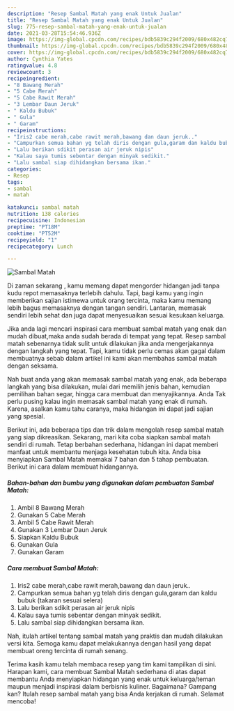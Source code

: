 ```yaml
---
description: "Resep Sambal Matah yang enak Untuk Jualan"
title: "Resep Sambal Matah yang enak Untuk Jualan"
slug: 775-resep-sambal-matah-yang-enak-untuk-jualan
date: 2021-03-28T15:54:46.936Z
image: https://img-global.cpcdn.com/recipes/bdb5839c294f2009/680x482cq70/sambal-matah-foto-resep-utama.jpg
thumbnail: https://img-global.cpcdn.com/recipes/bdb5839c294f2009/680x482cq70/sambal-matah-foto-resep-utama.jpg
cover: https://img-global.cpcdn.com/recipes/bdb5839c294f2009/680x482cq70/sambal-matah-foto-resep-utama.jpg
author: Cynthia Yates
ratingvalue: 4.8
reviewcount: 3
recipeingredient:
- "8 Bawang Merah"
- "5 Cabe Merah"
- "5 Cabe Rawit Merah"
- "3 Lembar Daun Jeruk"
- " Kaldu Bubuk"
- " Gula"
- " Garam"
recipeinstructions:
- "Iris2 cabe merah,cabe rawit merah,bawang dan daun jeruk.."
- "Campurkan semua bahan yg telah diris dengan gula,garam dan kaldu bubuk (takaran sesuai selera)"
- "Lalu berikan sdikit perasan air jeruk nipis"
- "Kalau saya tumis sebentar dengan minyak sedikit."
- "Lalu sambal siap dihidangkan bersama ikan."
categories:
- Resep
tags:
- sambal
- matah

katakunci: sambal matah 
nutrition: 138 calories
recipecuisine: Indonesian
preptime: "PT18M"
cooktime: "PT52M"
recipeyield: "1"
recipecategory: Lunch

---
```



![Sambal Matah](https://img-global.cpcdn.com/recipes/bdb5839c294f2009/680x482cq70/sambal-matah-foto-resep-utama.jpg)

Di zaman  sekarang , kamu memang dapat mengorder hidangan jadi tanpa kudu repot memasaknya terlebih dahulu. Tapi, bagi kamu yang ingin memberikan sajian istimewa untuk orang tercinta, maka kamu memang lebih bagus memasaknya dengan tangan sendiri. Lantaran, memasak sendiri lebih sehat dan juga dapat menyesuaikan sesuai kesukaan keluarga.

Jika anda lagi mencari inspirasi cara membuat sambal matah yang enak dan mudah dibuat,maka anda sudah berada di tempat yang tepat. Resep sambal matah  sebenarnya tidak sulit untuk dilakukan jika anda mengerjakannya dengan langkah yang tepat. Tapi, kamu tidak perlu cemas akan gagal dalam membuatnya 
sebab dalam artikel ini kami akan membahas sambal matah dengan seksama.  



Nah buat anda yang akan memasak sambal matah yang enak, ada beberapa langkah yang bisa dilakukan, mulai dari memilih jenis bahan, kemudian pemilihan bahan segar, hingga cara membuat dan menyajikannya. Anda Tak perlu pusing kalau ingin memasak sambal matah yang enak di rumah. Karena, asalkan kamu  tahu caranya, maka hidangan ini dapat jadi sajian yang spesial.

Berikut ini, ada beberapa tips dan trik dalam mengolah resep sambal matah yang siap dikreasikan. Sekarang, mari kita coba siapkan sambal matah sendiri di rumah. Tetap berbahan sederhana, hidangan ini dapat memberi manfaat untuk membantu menjaga kesehatan tubuh kita. Anda bisa menyiapkan Sambal Matah memakai 7 bahan dan 5 tahap pembuatan. Berikut ini cara dalam membuat hidangannya.

<!--inarticleads1-->

##### Bahan-bahan dan bumbu yang digunakan dalam pembuatan Sambal Matah:

1. Ambil 8 Bawang Merah
1. Gunakan 5 Cabe Merah
1. Ambil 5 Cabe Rawit Merah
1. Gunakan 3 Lembar Daun Jeruk
1. Siapkan  Kaldu Bubuk
1. Gunakan  Gula
1. Gunakan  Garam




<!--inarticleads2-->

##### Cara membuat Sambal Matah:

1. Iris2 cabe merah,cabe rawit merah,bawang dan daun jeruk..
1. Campurkan semua bahan yg telah diris dengan gula,garam dan kaldu bubuk (takaran sesuai selera)
1. Lalu berikan sdikit perasan air jeruk nipis
1. Kalau saya tumis sebentar dengan minyak sedikit.
1. Lalu sambal siap dihidangkan bersama ikan.




Nah, itulah artikel tentang  sambal matah  yang praktis dan mudah dilakukan versi kita. Semoga kamu dapat melakukannya dengan hasil yang dapat membuat oreng tercinta di rumah senang. 

Terima kasih kamu telah membaca resep yang tim kami tampilkan di sini. Harapan kami, cara membuat  Sambal Matah sederhana di atas dapat membantu Anda menyiapkan hidangan yang enak untuk keluarga/teman maupun menjadi inspirasi dalam berbisnis kuliner. Bagaimana? Gampang kan? Itulah resep sambal matah yang bisa Anda kerjakan di rumah. Selamat mencoba!

